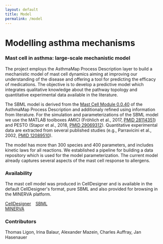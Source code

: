 ```yaml
---
layout: default
title: Model
permalink: /model
---
```


# Modelling asthma mechanisms

### Mast cell in asthma: large-scale mechanistic model

The project employs the AsthmaMap Process Description layer to build a mechanistic model of mast cell dynamics aiming at improving our understanding of the disease and offering a tool for predicting the efficacy of medications. The objective is to develop a predictive model which integrates qualitative knowledge about the pathway topology and quantitative experimental data available in the literature.  

The SBML model is derived from the [Mast Cell Module 0.0.40](/pd/) of the AsthmaMap Process Description and additionaly refined using information from literature. For the simulation and parameterizations of the SBML model we use the MATLAB toolboxes AMICI (Fröhlich et al., 2017, [PMID 28114351](https://www.ncbi.nlm.nih.gov/pubmed/28114351)) and PESTO (Stapor et al., 2018, [PMID 29069312](https://www.ncbi.nlm.nih.gov/pubmed/29069312)). Quantitative experimental data are extracted from several published studies (e.g., Parravicini et al., 2002, [PMID 12089510](https://www.ncbi.nlm.nih.gov/pubmed/12089510)).  

The model has more than 300 species and 400 parameters, and includes kinetic laws for all reactions. We established a pipeline for building a data repository which is used for the model parameterization. The current model already captures several aspects of the mast cell response to allergens.  

### Availability

The mast cell model was produced in CellDesigner and is available in the default CellDesigner's format, pure SBML and also provided for browsing in the MINERVA platform.  

[CellDesigner](/downloads/models/ASTHMA_V40_M07NoRules.xml) &ensp; 
[SBML]() &ensp;  
[MINERVA](https://asthma.uni.lu/minerva/index.xhtml?id=ASTHMA_V40_M07NoRules) &ensp; 

### Contributors

Thomas Ligon, Irina Balaur, Alexander Mazein, Charles Auffray, Jan Hasenauer



